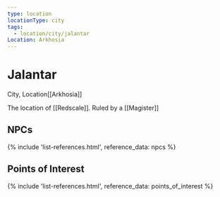 ```yaml
---
type: location
locationType: city
tags:
  - location/city/jalantar
Location: Arkhosia
---
```


# Jalantar
City, <span class="dataview inline-field"><span class="inline-field-key">Location</span><span class="inline-field-value">[[Arkhosia]]</span></span>

The location of [[Redscale]]. Ruled by a [[Magister]] 


## NPCs

{% include 'list-references.html', reference_data: npcs %}


## Points of Interest


{% include 'list-references.html', reference_data: points_of_interest %}
